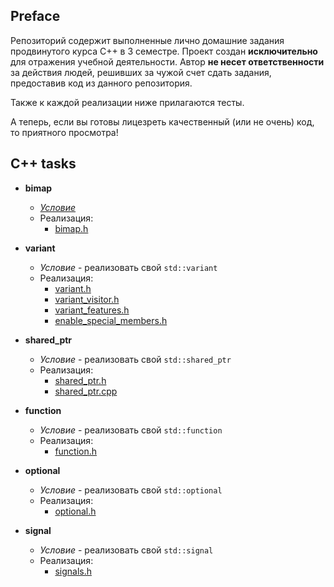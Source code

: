 ## Preface

Репозиторий содержит выполненные лично домашние задания продвинутого курса C++ в 3 семестре. Проект создан __исключительно__ для отражения учебной деятельности. Автор __не несет ответственности__ за действия людей, решивших за чужой счет сдать задания, предоставив код из данного репозитория.

Также к каждой реализации ниже прилагаются тесты.

А теперь, если вы готовы лицезреть качественный (или не очень) код, то приятного просмотра!

## C++ tasks

- __bimap__
  - _[Условие](https://sorokin.github.io/cpp-course/bimap.html)_
  - Реализация: 
      - [bimap.h](https://github.com/aslastin/ITMO-cpp-advanced-y2020-21/blob/main/bimap/bimap.h) 

- __variant__
  - _Условие_ - реализовать свой `std::variant`
  - Реализация: 
      - [variant.h](https://github.com/aslastin/ITMO-cpp-advanced-y2020-21/blob/main/variant/variant.h)
      - [variant_visitor.h](https://github.com/aslastin/ITMO-cpp-advanced-y2020-21/blob/main/variant/variant_visitor.h)
      - [variant_features.h](https://github.com/aslastin/ITMO-cpp-advanced-y2020-21/blob/main/variant/variant_features.h)
      - [enable_special_members.h](https://github.com/aslastin/ITMO-cpp-advanced-y2020-21/blob/main/variant/enable_special_members.h)
  
- __shared_ptr__
  - _Условие_ - реализовать свой `std::shared_ptr`
  - Реализация: 
      - [shared_ptr.h](https://github.com/aslastin/ITMO-cpp-advanced-y2020-21/blob/main/shared_ptr/shared_ptr.h)
      - [shared_ptr.cpp](https://github.com/aslastin/ITMO-cpp-advanced-y2020-21/blob/main/shared_ptr/shared_ptr.cpp)

- __function__
  - _Условие_ - реализовать свой `std::function`
  - Реализация: 
      - [function.h](https://github.com/aslastin/ITMO-cpp-advanced-y2020-21/blob/main/function/function.h)

- __optional__
  - _Условие_ - реализовать свой `std::optional`
  - Реализация: 
      - [optional.h](https://github.com/aslastin/ITMO-cpp-advanced-y2020-21/blob/main/optional/optional.h)

- __signal__
  - _Условие_ - реализовать свой `std::signal`
  - Реализация: 
      - [signals.h](https://github.com/aslastin/ITMO-cpp-advanced-y2020-21/blob/main/signal/signals.h)
